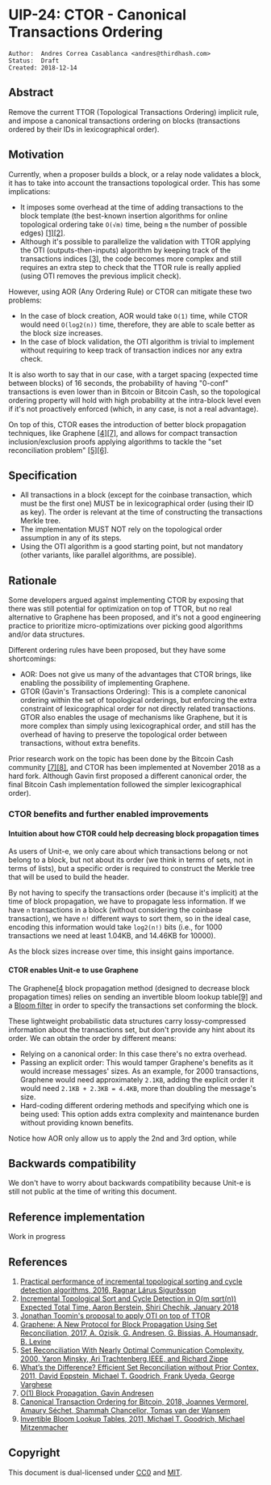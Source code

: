 # UIP-24: CTOR - Canonical Transactions Ordering

```
Author:  Andres Correa Casablanca <andres@thirdhash.com>
Status:  Draft
Created: 2018-12-14
```

## Abstract

Remove the current TTOR (Topological Transactions Ordering) implicit rule, and
impose a canonical transactions ordering on blocks (transactions ordered by
their IDs in lexicographical order).


## Motivation

Currently, when a proposer builds a block, or a relay node validates a block, it
has to take into account the transactions topological order. This has some
implications:

*   It imposes some overhead at the time of adding transactions to the block
    template (the best-known insertion algorithms for online topological
    ordering take `O(√m)` time, being `m` the number of possible edges)
    [[1][2]](#references).
*   Although it's possible to parallelize the validation with TTOR applying the
    OTI (outputs-then-inputs) algorithm by keeping track of the transactions
    indices [[3]](#references), the code becomes more complex and still requires
    an extra step to check that the TTOR rule is really applied (using OTI
    removes the previous implicit check).

However, using AOR (Any Ordering Rule) or CTOR can mitigate these two problems:

*   In the case of block creation, AOR would take `O(1)` time, while CTOR would
    need `O(log2(n))` time, therefore, they are able to scale better as the
    block size increases.
*   In the case of block validation, the OTI algorithm is trivial to implement
    without requiring to keep track of transaction indices nor any extra check.

It is also worth to say that in our case, with a target spacing (expected time
between blocks) of 16 seconds, the probability of having "0-conf" transactions
is even lower than in Bitcoin or Bitcoin Cash, so the topological ordering
property will hold with high probability at the intra-block level even if it's
not proactively enforced (which, in any case, is not a real advantage).

On top of this, CTOR eases the introduction of better block propagation
techniques, like Graphene [[4][7]](#references), and allows for compact
transaction inclusion/exclusion proofs applying algorithms to tackle the "set
reconciliation problem" [[5][6]](#references).


## Specification

*   All transactions in a block (except for the coinbase transaction, which must
    be the first one) MUST be in lexicographical order (using their ID as key).
    The order is relevant at the time of constructing the transactions Merkle
    tree.
*   The implementation MUST NOT rely on the topological order assumption in any
    of its steps.
*   Using the OTI algorithm is a good starting point, but not mandatory (other
    variants, like parallel algorithms, are possible).

## Rationale

Some developers argued against implementing CTOR by exposing that there was
still potential for optimization on top of TTOR, but no real alternative to
Graphene has been proposed, and it's not a good engineering practice to
prioritize micro-optimizations over picking good algorithms and/or data
structures.

Different ordering rules have been proposed, but they have some shortcomings:
*   AOR: Does not give us many of the  advantages that CTOR brings, like
    enabling the possibility of implementing Graphene.
*   GTOR (Gavin's Transactions Ordering): This is a complete canonical ordering
    within the set of topological orderings, but enforcing the extra constraint
    of lexicographical order for not directly related transactions. GTOR also
    enables the usage of mechanisms like Graphene, but it is more complex than
    simply using lexicographical order, and still has the overhead of having to
    preserve the topological order between transactions, without extra benefits.

Prior research work on the topic has been done by the Bitcoin Cash community
[[7][8]](#reference), and CTOR has been implemented at November 2018 as a hard
fork. Although Gavin first proposed a different canonical order, the final
Bitcoin Cash implementation followed the simpler lexicographical order).

### CTOR benefits and further enabled improvements

#### Intuition about how CTOR could help decreasing block propagation times

As users of Unit-e, we only care about which transactions belong or not belong
to a block, but not about its order (we think in terms of sets, not in terms of
lists), but a specific order is required to construct the Merkle tree that will
be used to build the header.

By not having to specify the transactions order (because it's implicit) at the
time of block propagation, we have to propagate less information. If we have `n`
transactions in a block (without considering the coinbase transaction), we have
`n!` different ways to sort them, so in the ideal case, encoding this
information would take `log2(n!)` bits (i.e., for 1000 transactions we need at
least 1.04KB, and 14.46KB for 10000).

As the block sizes increase over time, this insight gains importance.

#### CTOR enables Unit-e to use Graphene

The Graphene[[4](#references) block propagation method (designed to decrease
block propagation times) relies on sending an invertible bloom lookup
table[[9]](#reference) and a
[Bloom filter](https://en.wikipedia.org/wiki/Bloom_filter) in order to specify
the transactions set conforming the block.

These lightweight probabilistic data structures carry lossy-compressed
information about the transactions set, but don't provide any hint about its
order. We can obtain the order by different means:

*   Relying on a canonical order: In this case there's no extra overhead.
*   Passing an explicit order: This would tamper Graphene's benefits as it
    would increase messages' sizes. As an example, for 2000 transactions,
    Graphene would need approximately `2.1KB`, adding the explicit order it
    would need `2.1KB + 2.3KB = 4.4KB`, more than doubling the message's size.
*   Hard-coding different ordering methods and specifying which one is being
    used: This option adds extra complexity and maintenance burden without
    providing known benefits.

Notice how AOR only allow us to apply the 2nd and 3rd option, while

## Backwards compatibility

We don't have to worry about backwards compatibility because Unit-e is still not
public at the time of writing this document.


## Reference implementation

Work in progress


## References

1.  [Practical performance of incremental topological sorting and cycle detection algorithms, 2016, Ragnar Lárus Sigurðsson](http://publications.lib.chalmers.se/records/fulltext/248308/248308.pdf)
2.  [Incremental Topological Sort and Cycle Detection in O(m sqrt(n)) Expected Total Time, Aaron Berstein, Shiri Chechik, January 2018](https://epubs.siam.org/doi/abs/10.1137/1.9781611975031.2)
3.  [Jonathan Toomin's proposal to apply OTI on top of TTOR](https://github.com/Bitcoin-ABC/bitcoin-abc/pull/244/files#diff-24efdb00bfbe56b140fb006b562cc70bR2222)
4.  [Graphene: A New Protocol for Block Propagation Using Set Reconciliation, 2017, A. Ozisik, G. Andresen, G. Bissias, A. Houmansadr, B. Levine](https://people.cs.umass.edu/~gbiss/graphene.pdf)
5.  [Set Reconciliation With Nearly Optimal Communication Complexity, 2000, Yaron Minsky, Ari Trachtenberg,IEEE, and Richard Zippe](https://pdfs.semanticscholar.org/be4e/60056b996b3df7ad71235aab133d304a38e3.pdf)
6.  [What’s the Difference? Efficient Set Reconciliation without Prior Contex, 2011, David Eppstein, Michael T. Goodrich, Frank Uyeda, George Varghese](https://www.ics.uci.edu/~eppstein/pubs/EppGooUye-SIGCOMM-11.pdf)
7.  [O(1) Block Propagation, Gavin Andresen](https://gist.github.com/gavinandresen/e20c3b5a1d4b97f79ac2)
8.  [Canonical Transaction Ordering for Bitcoin, 2018, Joannes Vermorel, Amaury Séchet, Shammah Chancellor, Tomas van der Wansem](https://blog.vermorel.com/pdf/canonical-tx-ordering-2018-06-12.pdf)
9.  [Invertible Bloom Lookup Tables, 2011, Michael T. Goodrich, Michael Mitzenmacher](https://arxiv.org/abs/1101.2245)


## Copyright

This document is dual-licensed under
[CC0](https://creativecommons.org/publicdomain/zero/1.0/) and
[MIT](https://opensource.org/licenses/MIT).
